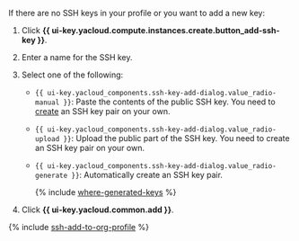 If there are no SSH keys in your profile or you want to add a new key:

1. Click **{{ ui-key.yacloud.compute.instances.create.button_add-ssh-key }}**.
1. Enter a name for the SSH key.
1. Select one of the following:

    * `{{ ui-key.yacloud_components.ssh-key-add-dialog.value_radio-manual }}`: Paste the contents of the public SSH key. You need to [create](../../../compute/operations/vm-connect/ssh.md#creating-ssh-keys) an SSH key pair on your own.
    * `{{ ui-key.yacloud_components.ssh-key-add-dialog.value_radio-upload }}`: Upload the public part of the SSH key. You need to create an SSH key pair on your own.
    * `{{ ui-key.yacloud_components.ssh-key-add-dialog.value_radio-generate }}`: Automatically create an SSH key pair.
    
      {% include [where-generated-keys](./where-generated-keys.md) %}

1. Click **{{ ui-key.yacloud.common.add }}**.

{% include [ssh-add-to-org-profile](./ssh-add-to-org-profile.md) %}